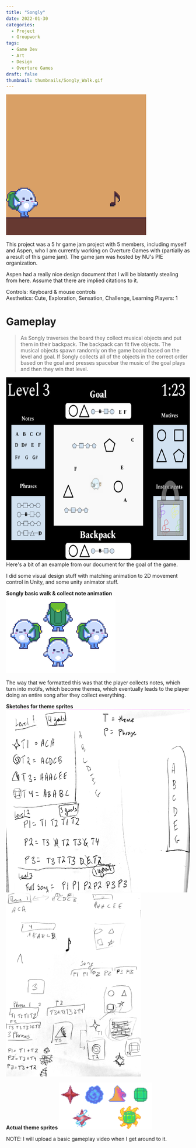```yaml
---
title: "Songly"
date: 2022-01-30
categories: 
  - Project
  - Groupwork
tags:
  - Game Dev
  - Art
  - Design
  - Overture Games
draft: false
thumbnail: thumbnails/Songly_Walk.gif
---
```

<img src = "Songly_Promo-export.gif" description = "Small blob wearing a backpack yoinks a music note. Logo that reads 'Songly' drops down from above, and then disappears. The note grows back like a plant; this gif is a loop.">

This project was a 5 hr game jam project with 5 members, including myself and Aspen, who I am currently working on Overture Games with (partially as a result of this game jam). The game jam was hosted by NU's PIE organization.

Aspen had a really nice design document that I will be blatantly stealing from here. Assume that there are implied citations to it. 

Controls: Keyboard & mouse controls  
Aesthetics: Cute, Exploration, Sensation, Challenge, Learning
Players: 1

# Gameplay
> As Songly traverses the board they collect musical objects and put them in their backpack. The backpack can fit five objects. The musical objects spawn randomly on the game board based on the level and goal. If Songly collects all of the objects in the correct order based on the goal and presses spacebar the music of the goal plays and then they win that level. 

<img src = "brainstorm.png" height = 500>
Here's a bit of an example from our document for the goal of the game. 

I did some visual design stuff with matching animation to 2D movement control in Unity, and some unity animator stuff. 

**Songly basic walk & collect note animation**
<img src = "All_Walks.gif">

The way that we formatted this was that the player collects notes, which turn into motifs, which become themes, which eventually leads to the player doing an entire song after they collect everything. 

**Sketches for theme sprites**
<img src = "Theme_Visual.png" height = 500>
<img src = "Theme_Brainstorm.png" height = 500>

**Actual theme sprites**
<img src = "icons.gif" height = 128>

NOTE: I will upload a basic gameplay video when I get around to it.

